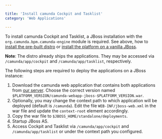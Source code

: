```yaml
---

title: 'Install camunda Cockpit and Tasklist'
category: 'Web Applications'

---
```



To install camunda Cockpit and Tasklist, a JBoss installation with the `org.camunda.bpm.camunda-engine` module is required.
See above, how to [install the pre-built distro](#bpm-platform-install-the-pre-built-distro) or [install the platform on a vanilla JBoss](#bpm-platform-install-on-a-vanilla-jboss).

**Note**: The distro already ships the applications. They may be accessed via `/camunda/app/cockpit` and `/camunda/app/tasklist`, respectively.

The following steps are required to deploy the applications on a JBoss instance:

1.  Download the camunda web application that contains both applications from [our server](https://app.camunda.com/nexus/content/groups/public/org/camunda/bpm/webapp/camunda-webapp-jboss/).
    Choose the correct version named `$PLATFORM_VERSION/camunda-webapp-jboss-$PLATFORM_VERSION.war`.
2.  Optionally, you may change the context path to which application will be deployed (default is `/camunda`).
    Edit the file `WEB-INF/jboss-web.xml` in the war file and update the `context-root` element accordingly.
2.  Copy the war file to `$JBOSS_HOME/standalone/deployments`.
3.  Startup JBoss AS.
4.  Access Cockpit and Tasklist via `/camunda/app/cockpit` and `/camunda/app/tasklist` or under the context path you configured.